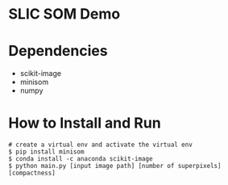 # SLIC SOM Demo

# Dependencies
* scikit-image
* minisom
* numpy

# How to Install and Run
```
# create a virtual env and activate the virtual env
$ pip install minisom
$ conda install -c anaconda scikit-image 
$ python main.py [input image path] [number of superpixels] [compactness]
```
